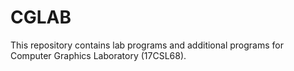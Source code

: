 # CGLAB
This repository contains lab programs and additional programs for Computer Graphics Laboratory (17CSL68).
